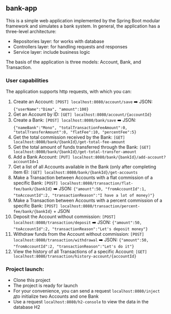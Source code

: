 ## bank-app
This is a simple web application implemented by the Spring Boot modular framework and simulates a bank system. In general, the application has a three-level architecture:
- Repositories layer: for works with database
- Controllers layer: for handling requests and responses
- Service layer: include business logic

The basis of the application is three models: Account, Bank, and Transaction.

### User capabilities
The application supports http requests, with which you can:
1. Create an Account: `[POST] localhost:8080/account/save` ➡️ JSON: `{"userName":"Dima", "amount":100}`
2. Get an Account by ID: `[GET] localhost:8080/account/{accountId}`
3. Create a Bank: `[POST] localhost:8080/bank/save` ➡️ JSON: `{"nameBank":"Mono", "totalTransactionFeeAmount":0, "totalTransferAmount":0, "flatFee":10, "percentFee":5}`
4. Get the total commission received by the Bank: `[GET] localhost:8080/bank/{bankId}/get-total-fee-amount`
5. Get the total amount of funds transferred through the Bank: `[GET] localhost:8080/bank/{bankId}/get-total-transfer-amount`
6. Add a Bank Account: `[PUT] localhost:8080/bank/{bankId}/add-account?accountId=1`
7. Get a list of all Accounts available in the Bank (only after completing item 6): `[GET] localhost:8080/bank/{bankId}/get-accounts`
8. Make a Transaction between Accounts with a flat commission of a specific Bank: `[POST] localhost:8080/transaction/flat-fee/bank/{bankId}` ➡️ JSON: `{"amount":50, "fromAccountId":1, "toAccountId":2, "transactionReason":"I have a lot of money)"}`
9. Make a Transaction between Accounts with a percent commission of a specific Bank: `[POST] localhost:8080/transaction/percent-fee/bank/{bankId}` + JSON
10. Deposit the Account without commission: `[POST] localhost:8080/transaction/deposit` ➡️ JSON: `{"amount":50, "toAccountId":2, "transactionReason":"Let's deposit money"}`
11. Withdraw funds from the Account without commission: `[POST] localhost:8080/transaction/withdrawal` ➡️ JSON: `{"amount":50, "fromAccountId":2, "transactionReason":"Let's do it"}`
12. View the history of all Transactions of a specific Account: `[GET] localhost:8080/transaction/history-account/{accountId}`

### Project launch:
- Clone this project
- The project is ready for launch
- For your convenience, you can send a request `localhost:8080/inject` дto initialize two Accounts and one Bank
- Use a request `localhost:8080/h2-console` to view the data in the database H2

